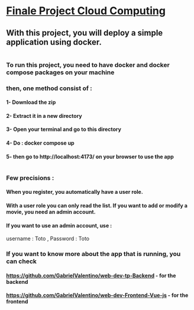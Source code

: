 # [Finale Project Cloud Computing]()

## With this project, you will deploy a simple application using docker.

#
### To run this project, you need to have docker and docker compose packages on your machine
### then, one method consist of :
#### 1- Download the zip 
#### 2- Extract it in a new directory
#### 3- Open your terminal and go to this directory
#### 4- Do : docker compose up
#### 5- then go to http://localhost:4173/ on your browser to use the app

#
### Few precisions :
#### When you register, you automatically have a user role.
#### With a user role you can only read the list. If you want to add or modify a movie, you need an admin account.
#### If you want to use an admin account, use :
username : Toto , Password : Toto

### If you want to know more about the app that is running, you can check 
#### https://github.com/GabrielValentino/web-dev-tp-Backend  -  for the backend
#### https://github.com/GabrielValentino/web-dev-Frontend-Vue-js  -  for the frontend
